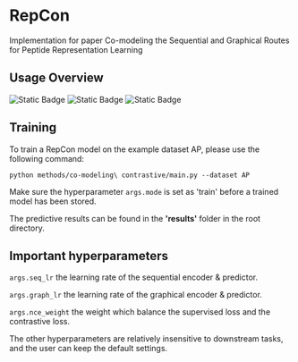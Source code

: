 # RepCon
Implementation for paper Co-modeling the Sequential and Graphical Routes for Peptide Representation Learning

## Usage Overview

![Static Badge](https://img.shields.io/badge/CUDA-11.7-green)
![Static Badge](https://img.shields.io/badge/Python-3.7.4-red)
![Static Badge](https://img.shields.io/badge/PyTorch-1.13.1-blue)

## Training
To train a RepCon model on the example dataset AP, please use the following command:
```
python methods/co-modeling\ contrastive/main.py --dataset AP
```
Make sure the hyperparameter ```args.mode``` is set as 'train' before a trained model has been stored.

The predictive results can be found in the **'results'** folder in the root directory.
## Important hyperparameters
```args.seq_lr``` the learning rate of the sequential encoder & predictor.

```args.graph_lr``` the learning rate of the graphical encoder & predictor.

```args.nce_weight``` the weight which balance the supervised loss and the contrastive loss.

The other hyperparameters are relatively insensitive to downstream tasks, and the user can keep the default settings.
